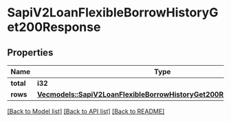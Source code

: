 # SapiV2LoanFlexibleBorrowHistoryGet200Response

## Properties

Name | Type | Description | Notes
------------ | ------------- | ------------- | -------------
**total** | **i32** |  | 
**rows** | [**Vec<models::SapiV2LoanFlexibleBorrowHistoryGet200ResponseRowsInner>**](_sapi_v2_loan_flexible_borrow_history_get_200_response_rows_inner.md) |  | 

[[Back to Model list]](../README.md#documentation-for-models) [[Back to API list]](../README.md#documentation-for-api-endpoints) [[Back to README]](../README.md)


